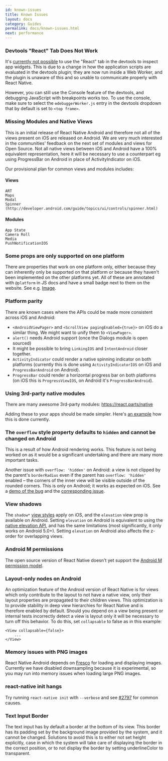```yaml
---
id: known-issues
title: Known Issues
layout: docs
category: Guides
permalink: docs/known-issues.html
next: performance
---
```


### Devtools "React" Tab Does Not Work

It's [currently not possible](https://github.com/facebook/react-devtools/issues/229) to use the "React" tab in the devtools to inspect app widgets. This is due to a change in how the application scripts are evaluated in the devtools plugin; they are now run inside a Web Worker, and the plugin is unaware of this and so unable to communicate properly with React Native.

However, you can still use the Console feature of the devtools, and debugging JavaScript with breakpoints works too. To use the console, make sure to select the `⚙debuggerWorker.js` entry in the devtools dropdown that by default is set to `<top frame>`.

### Missing Modules and Native Views

This is an initial release of React Native Android and therefore not all of the views present on iOS are released on Android. We are very much interested in the communities' feedback on the next set of modules and views for Open Source. Not all native views between iOS and Android have a 100% equivalent representation, here it will be necessary to use a counterpart eg using ProgressBar on Android in place of ActivityIndicator on iOS.

Our provisional plan for common views and modules includes:

#### Views

```
ART
Maps
Modal
Spinner (http://developer.android.com/guide/topics/ui/controls/spinner.html)
```

#### Modules

```
App State
Camera Roll
Media
PushNotificationIOS
```

### Some props are only supported on one platform

There are properties that work on one platform only, either because they can inherently only be supported on that platform or because they haven't been implemented on the other platforms yet. All of these are annotated with `@platform` in JS docs and have a small badge next to them on the website. See e.g. [Image](https://facebook.github.io/react-native/docs/image.html).

### Platform parity

There are known cases where the APIs could be made more consistent across iOS and Android:

- `<AndroidViewPager>` and `<ScrollView pagingEnabled={true}>` on iOS do a similar thing. We might want to unify them to `<ViewPager>`.
- `alert()` needs Android support (once the Dialogs module is open sourced)
- It might be possible to bring `LinkingIOS` and `IntentAndroid` closer together.
- `ActivityIndicator` could render a native spinning indicator on both platforms (currently this is done using `ActivityIndicatorIOS` on iOS and `ProgressBarAndroid` on Android).
- `ProgressBar` could render a horizontal progress bar on both platforms (on iOS this is `ProgressViewIOS`, on Android it's `ProgressBarAndroid`).

### Using 3rd-party native modules

There are many awesome 3rd-party modules: https://react.parts/native

Adding these to your apps should be made simpler. Here's [an example](https://github.com/apptailor/react-native-google-signin) how this is done currently.

### The `overflow` style property defaults to `hidden` and cannot be changed on Android

This is a result of how Android rendering works. This feature is not being worked on as it would be a significant undertaking and there are many more important tasks.

Another issue with `overflow: 'hidden'` on Android: a view is not clipped by the parent's `borderRadius` even if the parent has `overflow: 'hidden'` enabled – the corners of the inner view will be visible outside of the rounded corners. This is only on Android; it works as expected on iOS. See a [demo of the bug](https://rnplay.org/apps/BlGjdQ) and the [corresponding issue](https://github.com/facebook/react-native/issues/3198).

### View shadows

The `shadow*` [view styles](/react-native/docs/view.html#style) apply on iOS, and the `elevation` view prop is available on Android. Setting `elevation` on Android is equivalent to using the [native elevation API](https://developer.android.com/training/material/shadows-clipping.html#Elevation), and has the same limitations (most significantly, it only works on Android 5.0+). Setting `elevation` on Android also affects the z-order for overlapping views.

### Android M permissions

The open source version of React Native doesn't yet support the [Android M permission model](http://developer.android.com/training/permissions/requesting.html).

### Layout-only nodes on Android

An optimization feature of the Android version of React Native is for views which only contribute to the layout to not have a native view, only their layout properties are propagated to their children views. This optimization is to provide stability in deep view hierarchies for React Native and is therefore enabled by default. Should you depend on a view being present or internal tests incorrectly detect a view is layout only it will be necessary to turn off this behavior. To do this, set `collapsable` to false as in this example:
```
<View collapsable={false}>
    ...
</View>
```

### Memory issues with PNG images

React Native Android depends on [Fresco](https://github.com/facebook/fresco) for loading and displaying images. Currently we have disabled downsampling because it is experimental, so you may run into memory issues when loading large PNG images.

### react-native init hangs

Try running `react-native init` with `--verbose` and see [#2797](https://github.com/facebook/react-native/issues/2797) for common causes.

### Text Input Border

The text input has by default a border at the bottom of its view. This border has its padding set by the background image provided by the system, and it cannot be changed. Solutions to avoid this is to either not set height explicitly, case in which the system will take care of displaying the border in the correct position, or to not display the border by setting underlineColor to transparent.
